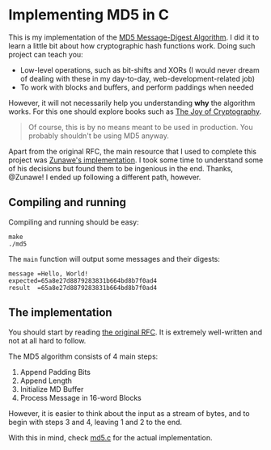 # Implementing MD5 in C

This is my implementation of the [MD5 Message-Digest Algorithm](https://datatracker.ietf.org/doc/html/rfc1321). I did it to learn a little bit about how cryptographic hash functions work. Doing such project can teach you:

- Low-level operations, such as bit-shifts and XORs (I would never dream of dealing with these in my day-to-day, web-development-related job)
- To work with blocks and buffers, and perform paddings when needed

However, it will not necessarily help you understanding **why** the algorithm works. For this one should explore books such as [The Joy of Cryptography](https://joyofcryptography.com/).

> Of course, this is by no means meant to be used in production. You probably shouldn't be using MD5 anyway.

Apart from the original RFC, the main resource that I used to complete this project was [Zunawe's implementation](https://github.com/Zunawe/md5-c). I took some time to understand some of his decisions but found them to be ingenious in the end. Thanks, @Zunawe! I ended up following a different path, however.

## Compiling and running

Compiling and running should be easy:

```
make
./md5
```

The `main` function will output some messages and their digests:

```
message =Hello, World!
expected=65a8e27d8879283831b664bd8b7f0ad4
result  =65a8e27d8879283831b664bd8b7f0ad4
```

## The implementation

You should start by reading [the original RFC](https://datatracker.ietf.org/doc/html/rfc1321). It is extremely well-written and not at all hard to follow.

The MD5 algorithm consists of 4 main steps:

1. Append Padding Bits
2. Append Length
3. Initialize MD Buffer
4. Process Message in 16-word Blocks

However, it is easier to think about the input as a stream of bytes, and to begin with steps 3 and 4, leaving 1 and 2 to the end.

With this in mind, check [md5.c](./md5.c) for the actual implementation.
